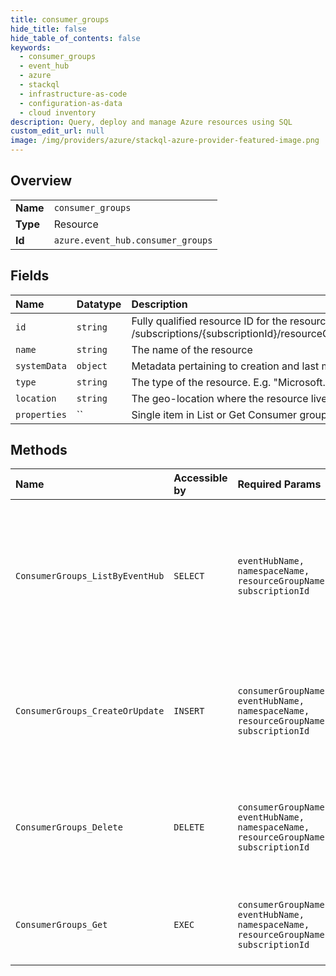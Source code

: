 ```yaml
---
title: consumer_groups
hide_title: false
hide_table_of_contents: false
keywords:
  - consumer_groups
  - event_hub
  - azure    
  - stackql
  - infrastructure-as-code
  - configuration-as-data
  - cloud inventory
description: Query, deploy and manage Azure resources using SQL
custom_edit_url: null
image: /img/providers/azure/stackql-azure-provider-featured-image.png
---
```

  
    

## Overview
<table><tbody>
<tr><td><b>Name</b></td><td><code>consumer_groups</code></td></tr>
<tr><td><b>Type</b></td><td>Resource</td></tr>
<tr><td><b>Id</b></td><td><code>azure.event_hub.consumer_groups</code></td></tr>
</tbody></table>

## Fields
| Name | Datatype | Description |
|:-----|:---------|:------------|
| `id` | `string` | Fully qualified resource ID for the resource. Ex - /subscriptions/{subscriptionId}/resourceGroups/{resourceGroupName}/providers/{resourceProviderNamespace}/{resourceType}/{resourceName} |
| `name` | `string` | The name of the resource |
| `systemData` | `object` | Metadata pertaining to creation and last modification of the resource. |
| `type` | `string` | The type of the resource. E.g. "Microsoft.EventHub/Namespaces" or "Microsoft.EventHub/Namespaces/EventHubs" |
| `location` | `string` | The geo-location where the resource lives |
| `properties` | `` | Single item in List or Get Consumer group operation |
## Methods
| Name | Accessible by | Required Params | Description |
|:-----|:--------------|:----------------|:------------|
| `ConsumerGroups_ListByEventHub` | `SELECT` | `eventHubName, namespaceName, resourceGroupName, subscriptionId` | Gets all the consumer groups in a Namespace. An empty feed is returned if no consumer group exists in the Namespace. |
| `ConsumerGroups_CreateOrUpdate` | `INSERT` | `consumerGroupName, eventHubName, namespaceName, resourceGroupName, subscriptionId` | Creates or updates an Event Hubs consumer group as a nested resource within a Namespace. |
| `ConsumerGroups_Delete` | `DELETE` | `consumerGroupName, eventHubName, namespaceName, resourceGroupName, subscriptionId` | Deletes a consumer group from the specified Event Hub and resource group. |
| `ConsumerGroups_Get` | `EXEC` | `consumerGroupName, eventHubName, namespaceName, resourceGroupName, subscriptionId` | Gets a description for the specified consumer group. |
